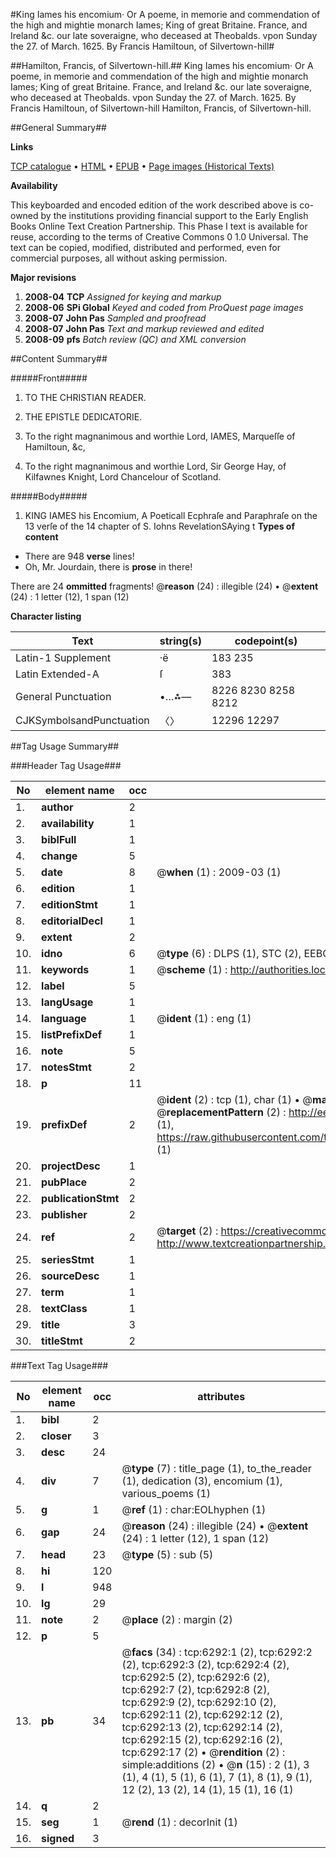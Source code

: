 #King Iames his encomium· Or A poeme, in memorie and commendation of the high and mightie monarch Iames; King of great Britaine. France, and Ireland &c. our late soveraigne, who deceased at Theobalds. vpon Sunday the 27. of March. 1625. By Francis Hamiltoun, of Silvertown-hill#

##Hamilton, Francis, of Silvertown-hill.##
King Iames his encomium· Or A poeme, in memorie and commendation of the high and mightie monarch Iames; King of great Britaine. France, and Ireland &c. our late soveraigne, who deceased at Theobalds. vpon Sunday the 27. of March. 1625. By Francis Hamiltoun, of Silvertown-hill
Hamilton, Francis, of Silvertown-hill.

##General Summary##

**Links**

[TCP catalogue](http://www.ota.ox.ac.uk/tcp/)  • 
[HTML](http://tei.it.ox.ac.uk/tcp/Texts-HTML/free/A02/A02597.html)  • 
[EPUB](http://tei.it.ox.ac.uk/tcp/Texts-EPUB/free/A02/A02597.epub) • 
[Page images (Historical Texts)](https://data.historicaltexts.jisc.ac.uk/view?pubId=eebo-99841694e&pageId=eebo-99841694e-6292-1)

**Availability**

This keyboarded and encoded edition of the
	       work described above is co-owned by the institutions
	       providing financial support to the Early English Books
	       Online Text Creation Partnership. This Phase I text is
	       available for reuse, according to the terms of Creative
	       Commons 0 1.0 Universal. The text can be copied,
	       modified, distributed and performed, even for
	       commercial purposes, all without asking permission.

**Major revisions**

1. __2008-04__ __TCP__ *Assigned for keying and markup*
1. __2008-06__ __SPi Global__ *Keyed and coded from ProQuest page images*
1. __2008-07__ __John Pas__ *Sampled and proofread*
1. __2008-07__ __John Pas__ *Text and markup reviewed and edited*
1. __2008-09__ __pfs__ *Batch review (QC) and XML conversion*

##Content Summary##

#####Front#####

1. TO THE CHRISTIAN READER.

1. THE EPISTLE DEDICATORIE.

1. To the right magnanimous and worthie Lord, IAMES, Marqueſſe of Hamiltoun, &c,

1. To the right magnanimous and worthie Lord, Sir George Hay, of Kilfawnes Knight, Lord Chancelour of Scotland.

#####Body#####

1. KING IAMES his Encomium,
A Poeticall Ecphraſe and Paraphraſe on the 13 verſe of the 14 chapter of S. Iohns RevelationSAying t
**Types of content**

  * There are 948 **verse** lines!
  * Oh, Mr. Jourdain, there is **prose** in there!

There are 24 **ommitted** fragments! 
 @__reason__ (24) : illegible (24)  •  @__extent__ (24) : 1 letter (12), 1 span (12)

**Character listing**


|Text|string(s)|codepoint(s)|
|---|---|---|
|Latin-1 Supplement|·ë|183 235|
|Latin Extended-A|ſ|383|
|General Punctuation|•…⁂—|8226 8230 8258 8212|
|CJKSymbolsandPunctuation|〈〉|12296 12297|

##Tag Usage Summary##

###Header Tag Usage###

|No|element name|occ|attributes|
|---|---|---|---|
|1.|__author__|2||
|2.|__availability__|1||
|3.|__biblFull__|1||
|4.|__change__|5||
|5.|__date__|8| @__when__ (1) : 2009-03 (1)|
|6.|__edition__|1||
|7.|__editionStmt__|1||
|8.|__editorialDecl__|1||
|9.|__extent__|2||
|10.|__idno__|6| @__type__ (6) : DLPS (1), STC (2), EEBO-CITATION (1), PROQUEST (1), VID (1)|
|11.|__keywords__|1| @__scheme__ (1) : http://authorities.loc.gov/ (1)|
|12.|__label__|5||
|13.|__langUsage__|1||
|14.|__language__|1| @__ident__ (1) : eng (1)|
|15.|__listPrefixDef__|1||
|16.|__note__|5||
|17.|__notesStmt__|2||
|18.|__p__|11||
|19.|__prefixDef__|2| @__ident__ (2) : tcp (1), char (1)  •  @__matchPattern__ (2) : ([0-9\-]+):([0-9IVX]+) (1), (.+) (1)  •  @__replacementPattern__ (2) : http://eebo.chadwyck.com/downloadtiff?vid=$1&page=$2 (1), https://raw.githubusercontent.com/textcreationpartnership/Texts/master/tcpchars.xml#$1 (1)|
|20.|__projectDesc__|1||
|21.|__pubPlace__|2||
|22.|__publicationStmt__|2||
|23.|__publisher__|2||
|24.|__ref__|2| @__target__ (2) : https://creativecommons.org/publicdomain/zero/1.0/ (1), http://www.textcreationpartnership.org/docs/. (1)|
|25.|__seriesStmt__|1||
|26.|__sourceDesc__|1||
|27.|__term__|1||
|28.|__textClass__|1||
|29.|__title__|3||
|30.|__titleStmt__|2||


###Text Tag Usage###

|No|element name|occ|attributes|
|---|---|---|---|
|1.|__bibl__|2||
|2.|__closer__|3||
|3.|__desc__|24||
|4.|__div__|7| @__type__ (7) : title_page (1), to_the_reader (1), dedication (3), encomium (1), various_poems (1)|
|5.|__g__|1| @__ref__ (1) : char:EOLhyphen (1)|
|6.|__gap__|24| @__reason__ (24) : illegible (24)  •  @__extent__ (24) : 1 letter (12), 1 span (12)|
|7.|__head__|23| @__type__ (5) : sub (5)|
|8.|__hi__|120||
|9.|__l__|948||
|10.|__lg__|29||
|11.|__note__|2| @__place__ (2) : margin (2)|
|12.|__p__|5||
|13.|__pb__|34| @__facs__ (34) : tcp:6292:1 (2), tcp:6292:2 (2), tcp:6292:3 (2), tcp:6292:4 (2), tcp:6292:5 (2), tcp:6292:6 (2), tcp:6292:7 (2), tcp:6292:8 (2), tcp:6292:9 (2), tcp:6292:10 (2), tcp:6292:11 (2), tcp:6292:12 (2), tcp:6292:13 (2), tcp:6292:14 (2), tcp:6292:15 (2), tcp:6292:16 (2), tcp:6292:17 (2)  •  @__rendition__ (2) : simple:additions (2)  •  @__n__ (15) : 2 (1), 3 (1), 4 (1), 5 (1), 6 (1), 7 (1), 8 (1), 9 (1), 12 (2), 13 (2), 14 (1), 15 (1), 16 (1)|
|14.|__q__|2||
|15.|__seg__|1| @__rend__ (1) : decorInit (1)|
|16.|__signed__|3||

